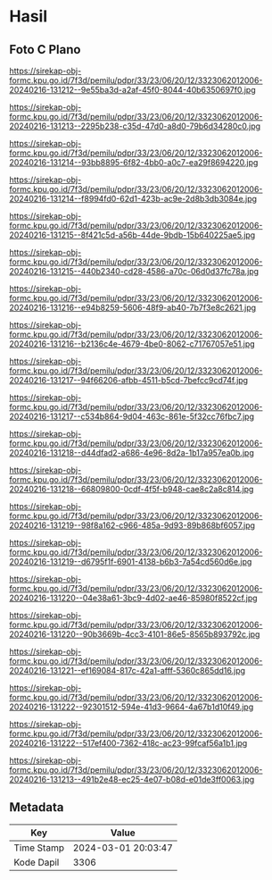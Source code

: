 # Hasil

## Foto C Plano

https://sirekap-obj-formc.kpu.go.id/7f3d/pemilu/pdpr/33/23/06/20/12/3323062012006-20240216-131212--9e55ba3d-a2af-45f0-8044-40b6350697f0.jpg

https://sirekap-obj-formc.kpu.go.id/7f3d/pemilu/pdpr/33/23/06/20/12/3323062012006-20240216-131213--2295b238-c35d-47d0-a8d0-79b6d34280c0.jpg

https://sirekap-obj-formc.kpu.go.id/7f3d/pemilu/pdpr/33/23/06/20/12/3323062012006-20240216-131214--93bb8895-6f82-4bb0-a0c7-ea29f8694220.jpg

https://sirekap-obj-formc.kpu.go.id/7f3d/pemilu/pdpr/33/23/06/20/12/3323062012006-20240216-131214--f8994fd0-62d1-423b-ac9e-2d8b3db3084e.jpg

https://sirekap-obj-formc.kpu.go.id/7f3d/pemilu/pdpr/33/23/06/20/12/3323062012006-20240216-131215--8f421c5d-a56b-44de-9bdb-15b640225ae5.jpg

https://sirekap-obj-formc.kpu.go.id/7f3d/pemilu/pdpr/33/23/06/20/12/3323062012006-20240216-131215--440b2340-cd28-4586-a70c-06d0d37fc78a.jpg

https://sirekap-obj-formc.kpu.go.id/7f3d/pemilu/pdpr/33/23/06/20/12/3323062012006-20240216-131216--e94b8259-5606-48f9-ab40-7b7f3e8c2621.jpg

https://sirekap-obj-formc.kpu.go.id/7f3d/pemilu/pdpr/33/23/06/20/12/3323062012006-20240216-131216--b2136c4e-4679-4be0-8062-c71767057e51.jpg

https://sirekap-obj-formc.kpu.go.id/7f3d/pemilu/pdpr/33/23/06/20/12/3323062012006-20240216-131217--94f66206-afbb-4511-b5cd-7befcc9cd74f.jpg

https://sirekap-obj-formc.kpu.go.id/7f3d/pemilu/pdpr/33/23/06/20/12/3323062012006-20240216-131217--c534b864-9d04-463c-861e-5f32cc76fbc7.jpg

https://sirekap-obj-formc.kpu.go.id/7f3d/pemilu/pdpr/33/23/06/20/12/3323062012006-20240216-131218--d44dfad2-a686-4e96-8d2a-1b17a957ea0b.jpg

https://sirekap-obj-formc.kpu.go.id/7f3d/pemilu/pdpr/33/23/06/20/12/3323062012006-20240216-131218--66809800-0cdf-4f5f-b948-cae8c2a8c814.jpg

https://sirekap-obj-formc.kpu.go.id/7f3d/pemilu/pdpr/33/23/06/20/12/3323062012006-20240216-131219--98f8a162-c966-485a-9d93-89b868bf6057.jpg

https://sirekap-obj-formc.kpu.go.id/7f3d/pemilu/pdpr/33/23/06/20/12/3323062012006-20240216-131219--d6795f1f-6901-4138-b6b3-7a54cd560d6e.jpg

https://sirekap-obj-formc.kpu.go.id/7f3d/pemilu/pdpr/33/23/06/20/12/3323062012006-20240216-131220--04e38a61-3bc9-4d02-ae46-85980f8522cf.jpg

https://sirekap-obj-formc.kpu.go.id/7f3d/pemilu/pdpr/33/23/06/20/12/3323062012006-20240216-131220--90b3669b-4cc3-4101-86e5-8565b893792c.jpg

https://sirekap-obj-formc.kpu.go.id/7f3d/pemilu/pdpr/33/23/06/20/12/3323062012006-20240216-131221--ef169084-817c-42a1-afff-5360c865dd16.jpg

https://sirekap-obj-formc.kpu.go.id/7f3d/pemilu/pdpr/33/23/06/20/12/3323062012006-20240216-131222--92301512-594e-41d3-9664-4a67b1d10f49.jpg

https://sirekap-obj-formc.kpu.go.id/7f3d/pemilu/pdpr/33/23/06/20/12/3323062012006-20240216-131222--517ef400-7362-418c-ac23-99fcaf56a1b1.jpg

https://sirekap-obj-formc.kpu.go.id/7f3d/pemilu/pdpr/33/23/06/20/12/3323062012006-20240216-131213--491b2e48-ec25-4e07-b08d-e01de3ff0063.jpg


## Metadata

| Key        | Value               |
| ---------- | ------------------- |
| Time Stamp | 2024-03-01 20:03:47 |
| Kode Dapil | 3306                |



